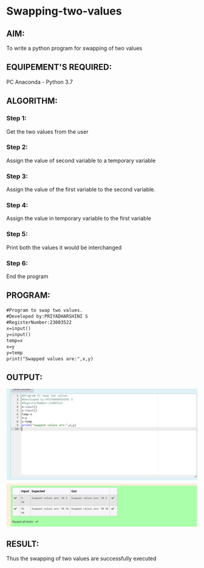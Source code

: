 # Swapping-two-values
## AIM:
To write a python program for swapping of two values
## EQUIPEMENT'S REQUIRED: 
PC
Anaconda - Python 3.7
## ALGORITHM: 
### Step 1:
Get the two values from the user
### Step 2: 
Assign the value of second variable to a temporary variable 
### Step 3: 
Assign the value of the first variable to the second variable.
### Step 4:  
Assign the value in temporary variable to the first variable
### Step 5: 
Print both the values it would be interchanged
### Step 6: 
End the program
## PROGRAM:
```
#Program to swap two values.
#Developed by:PRIYADHARSHINI S 
#RegisterNumber:23003522
x=input()
y=input()
temp=x
x=y
y=temp
print("Swapped values are:",x,y)
```
## OUTPUT:
![OUTPUT](/Swapoutput.png)

## RESULT:
Thus the swapping of two values are successfully executed

